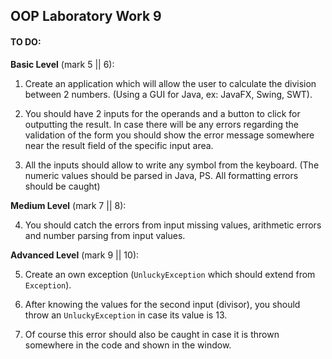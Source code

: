 ## OOP Laboratory Work 9

#### TO DO:

**Basic Level** (mark 5 || 6):
1. Create an application which will allow the user to calculate the division between 2 numbers. (Using a GUI for Java, ex: JavaFX, Swing, SWT).

2. You should have 2 inputs for the operands and a button to click for outputting the result. In case there will be any errors regarding the validation of the form you should show the error message somewhere near the result field of the specific input area.

3. All the inputs should allow to write any symbol from the keyboard. (The numeric values should be parsed in Java, PS. All formatting errors should be caught)

**Medium Level** (mark 7 || 8):

4. You should catch the errors from input missing values, arithmetic errors and number parsing from input values.

**Advanced Level** (mark 9 || 10):

5. Create an own exception (`UnluckyException` which should extend from `Exception`).

6. After knowing the values for the second input (divisor), you should throw an `UnluckyException` in case its value is 13.

7. Of course this error should also be caught in case it is thrown somewhere in the code and shown in the window.
